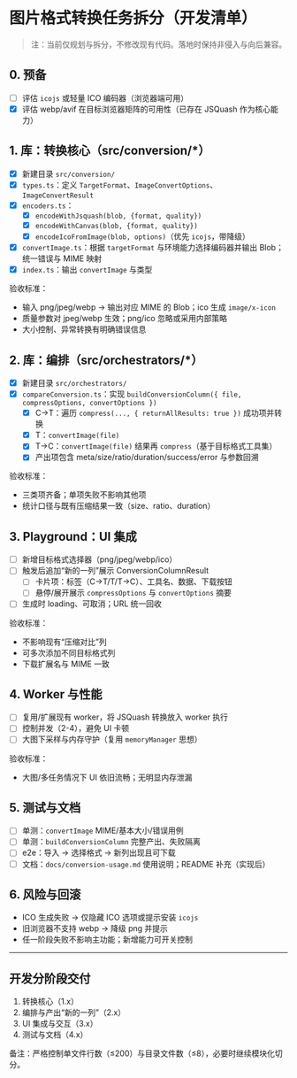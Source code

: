 # 图片格式转换任务拆分（开发清单）

> 注：当前仅规划与拆分，不修改现有代码。落地时保持非侵入与向后兼容。

## 0. 预备
- [ ] 评估 `icojs` 或轻量 ICO 编码器（浏览器端可用）
- [x] 评估 webp/avif 在目标浏览器矩阵的可用性（已存在 JSQuash 作为核心能力）

## 1. 库：转换核心（src/conversion/*）
- [x] 新建目录 `src/conversion/`
- [x] `types.ts`：定义 `TargetFormat`、`ImageConvertOptions`、`ImageConvertResult`
- [x] `encoders.ts`：
  - [x] `encodeWithJsquash(blob, {format, quality})`
  - [x] `encodeWithCanvas(blob, {format, quality})`
  - [x] `encodeIcoFromImage(blob, options)`（优先 `icojs`，带降级）
- [x] `convertImage.ts`：根据 `targetFormat` 与环境能力选择编码器并输出 Blob；统一错误与 MIME 映射
- [x] `index.ts`：输出 `convertImage` 与类型

验收标准：
- 输入 png/jpeg/webp → 输出对应 MIME 的 Blob；ico 生成 `image/x-icon`
- 质量参数对 jpeg/webp 生效；png/ico 忽略或采用内部策略
- 大小控制、异常转换有明确错误信息

## 2. 库：编排（src/orchestrators/*）
- [x] 新建目录 `src/orchestrators/`
- [x] `compareConversion.ts`：实现 `buildConversionColumn({ file, compressOptions, convertOptions })`
  - [x] C→T：遍历 `compress(..., { returnAllResults: true })` 成功项并转换
  - [x] T：`convertImage(file)`
  - [x] T→C：`convertImage(file)` 结果再 `compress`（基于目标格式工具集）
  - [x] 产出项包含 meta/size/ratio/duration/success/error 与参数回溯

验收标准：
- 三类项齐备；单项失败不影响其他项
- 统计口径与既有压缩结果一致（size、ratio、duration）

## 3. Playground：UI 集成
- [ ] 新增目标格式选择器（png/jpeg/webp/ico）
- [ ] 触发后追加“新的一列”展示 ConversionColumnResult
  - [ ] 卡片项：标签（C→T/T/T→C）、工具名、数据、下载按钮
  - [ ] 悬停/展开展示 `compressOptions` 与 `convertOptions` 摘要
- [ ] 生成时 loading、可取消；URL 统一回收

验收标准：
- 不影响现有“压缩对比”列
- 可多次添加不同目标格式列
- 下载扩展名与 MIME 一致

## 4. Worker 与性能
- [ ] 复用/扩展现有 worker，将 JSQuash 转换放入 worker 执行
- [ ] 控制并发（2-4），避免 UI 卡顿
- [ ] 大图下采样与内存守护（复用 `memoryManager` 思想）

验收标准：
- 大图/多任务情况下 UI 依旧流畅；无明显内存泄漏

## 5. 测试与文档
- [ ] 单测：`convertImage` MIME/基本大小/错误用例
- [ ] 单测：`buildConversionColumn` 完整产出、失败隔离
- [ ] e2e：导入 → 选择格式 → 新列出现且可下载
- [ ] 文档：`docs/conversion-usage.md` 使用说明；README 补充（实现后）

## 6. 风险与回滚
- ICO 生成失败 → 仅隐藏 ICO 选项或提示安装 `icojs`
- 旧浏览器不支持 webp → 降级 png 并提示
- 任一阶段失败不影响主功能；新增能力可开关控制

---

## 开发分阶段交付
1) 转换核心（1.x）
2) 编排与产出“新的一列”（2.x）
3) UI 集成与交互（3.x）
4) 测试与文档（4.x）

备注：严格控制单文件行数（≤200）与目录文件数（≤8），必要时继续模块化切分。

